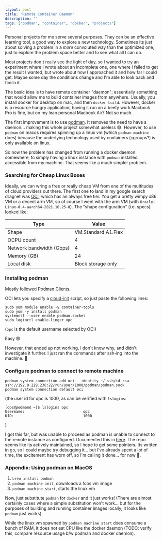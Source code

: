 ```yaml
---
layout: post
title: "Remote Container Daemon"
description: ""
tags: ["podman", "container", "docker", "projects"]
---
```


Personal projects for me serve several purposes. They can be an effective learning tool, a good way to explore a new 
technology. Sometimes its just about solving a problem in a *more* convoluted way than the optimized one, just to 
explore the problem space better and to see what all I can do. 

Most projects don't really see the light of day, so I wanted to try an experiment where I wrote about an 
incomplete one, one where I failed to get the result I wanted, but wrote about how I approached it and how far I could
get. Maybe some day the conditions change and I'm able to look back and finish it.

The basic idea is to have remote container "daemon"; essentially something that would allow me to build container 
images from anywhere. Usually, you install docker for desktop on mac, and then `docker build`. However, docker is a 
resource hungry application; having it run on a beefy work Macbook Pro is fine, but on my lean personal Macbook Air?
Not so much.

The first improvement is to use [podman]. It removes the need to have a daemon... making this whole project 
somewhat useless 😅. However, to use `podman` on macos requires spinning up a linux vm (which `podman machine` does) 
because the underlying technology used by containers (cgroups?) is only available on linux.

So now the problem has changed from running a docker daemon somewhere, to simply having a linux instance with 
`podman` installed accessible from my machine. That seems like a much simpler problem.

[podman]: https://podman.io/
### Searching for Cheap Linux Boxes

Ideally, we can wring a free or really cheap VM from one of the multitudes of cloud providers out there. The first one
to land in my google search dragnet was [OCI], which has an always free tier. You get a pretty wimpy x86 VM or a 
decent arm VM, so of course I went with the arm VM (with `Oracle-Linux-8.4-aarch64-2021.10.25-0`). The 
"shape configuration" (i.e. specs) looked like:


|Type                    |Value               |
|------------------------|--------------------|
|Shape                   |VM.Standard.A1.Flex |
|OCPU count              |4                   |
|Network bandwidth (Gbps)|4                   |
|Memory (GB)             |24                  |
|Local disk              |Block storage only  |

[OCI]: https://www.oracle.com/cloud/free/
### Installing podman
Mostly followed [Podman Clients].

OCI lets you specify a [cloud-init] script, so just paste the following lines:

```
sudo yum module enable -y container-tools
sudo yum -y install podman
systemctl --user enable podman.socket
sudo loginctl enable-linger opc
```

(`opc` is the default username selected by OCI)

Easy 😎

However, that ended up not working. I don't know why, and didn't investigate it further. I just ran the commands after
ssh-ing into the machine. 🤷


[cloud-init]: https://cloudinit.readthedocs.io/en/latest/#
[Podman Clients]: https://www.redhat.com/sysadmin/podman-clients-macos-windows
### Configure podman to connect to remote machine

```
podman system connection add oci --identity ~/.ssh/id_rsa ssh://192.9.229.238:22/run/user/1000/podman/podman.sock
podman system connection default oci
```
(the user id for opc is 1000, as can be verified with `lslogins`: 

```
[opc@podmand ~]$ lslogins opc
Username:                           opc
UID:                                1000
```
)

I got this far, but was unable to proceed as podman is unable to connect to the remote instance as configured.
Documented this in [here](https://github.com/containers/podman/issues/12432). The repo seems like its actively 
maintained, so I hope to get some pointers. Its written in go, so I could maybe try debugging it... but I've already
spent a lot of time, the excitement has worn off, so I'm calling it done... for now 🙂.
### Appendix: Using podman on MacOS

1. `brew install podman`
2. `podman machine init`, downloads a fcos vm image
3. `podman machine start`, starts the linux vm

Now, just substitute `podman` for `docker` and it just works! (There are almost certainly cases where a simple 
substitution won't work... but for the purposes of building and running container images locally, it looks like 
`podman` just works).


While the linux vm spawned by `podman machine start` does consume a bunch of RAM, it does not eat CPU like the docker
daemon (TODO: verify this, compare resource usage b/w podman and docker daemon).